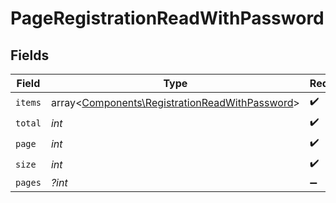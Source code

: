 # PageRegistrationReadWithPassword


## Fields

| Field                                                                                                     | Type                                                                                                      | Required                                                                                                  | Description                                                                                               |
| --------------------------------------------------------------------------------------------------------- | --------------------------------------------------------------------------------------------------------- | --------------------------------------------------------------------------------------------------------- | --------------------------------------------------------------------------------------------------------- |
| `items`                                                                                                   | array<[Components\RegistrationReadWithPassword](../../Models/Components/RegistrationReadWithPassword.md)> | :heavy_check_mark:                                                                                        | N/A                                                                                                       |
| `total`                                                                                                   | *int*                                                                                                     | :heavy_check_mark:                                                                                        | N/A                                                                                                       |
| `page`                                                                                                    | *int*                                                                                                     | :heavy_check_mark:                                                                                        | N/A                                                                                                       |
| `size`                                                                                                    | *int*                                                                                                     | :heavy_check_mark:                                                                                        | N/A                                                                                                       |
| `pages`                                                                                                   | *?int*                                                                                                    | :heavy_minus_sign:                                                                                        | N/A                                                                                                       |
